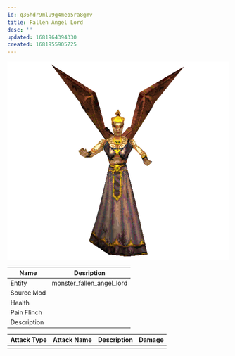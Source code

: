 ```yaml
---
id: q36hdr9mlu9g4meo5ra8gmv
title: Fallen Angel Lord
desc: ''
updated: 1681964394330
created: 1681955905725
---
```

![Monster Picture](assets/img/falgen.gif)

|Name  |Desription|
|------|-------------|
|Entity|monster_fallen_angel_lord|
|Source Mod||
|Health||
|Pain Flinch||
|Description||

|Attack Type|Attack Name|Description|Damage|
|-----------|-----------|-----------|------|
||||
